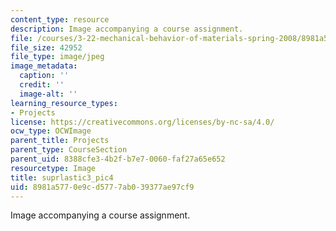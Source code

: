 ```yaml
---
content_type: resource
description: Image accompanying a course assignment.
file: /courses/3-22-mechanical-behavior-of-materials-spring-2008/8981a5770e9cd5777ab039377ae97cf9_suprlastic3_pic4.jpg
file_size: 42952
file_type: image/jpeg
image_metadata:
  caption: ''
  credit: ''
  image-alt: ''
learning_resource_types:
- Projects
license: https://creativecommons.org/licenses/by-nc-sa/4.0/
ocw_type: OCWImage
parent_title: Projects
parent_type: CourseSection
parent_uid: 8388cfe3-4b2f-b7e7-0060-faf27a65e652
resourcetype: Image
title: suprlastic3_pic4
uid: 8981a577-0e9c-d577-7ab0-39377ae97cf9
---
```

Image accompanying a course assignment.